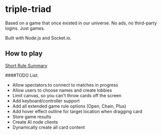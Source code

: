# triple-triad
Based on a game that once existed in our universe. No ads, no third-party logins. Just games.

Built with Node.js and Socket.io.

## How to play
[Short Rule Summary](http://www.vyseri.com/images/tripletriad2.png)

####TODO List:

 - Allow spectators to connect to matches in progress
 - Allow users to choose names and create lobbies
 - Limit canvas, so you can't throw cards off the screen
 - Add keyboard/controller support
 - Add all extended game rule options (Open, Chain, Plus)
 - Add hover effect outline for target location when dragging card
 - Store game results
 - Create AI node clients
 - Dynamically create all card content

